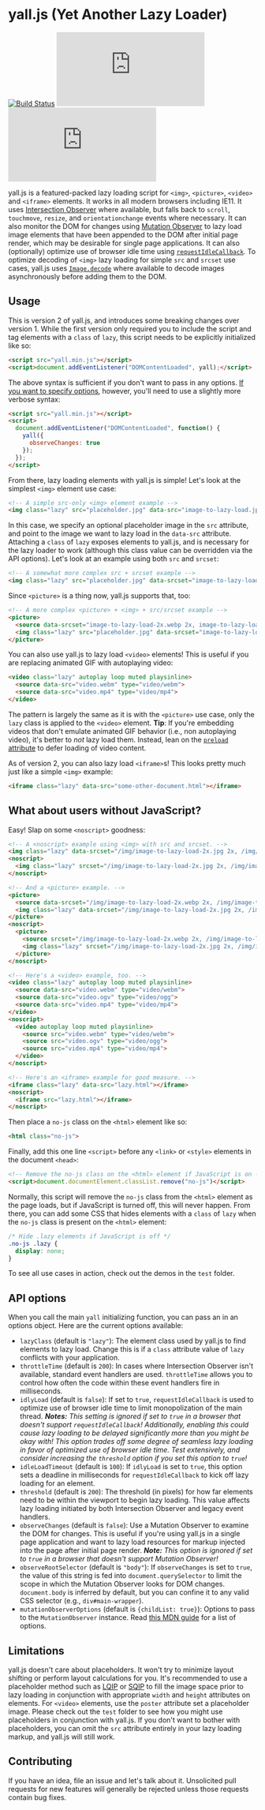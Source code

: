 # yall.js (Yet Another Lazy Loader)

[![Build Status](https://travis-ci.org/malchata/yall.js.svg?branch=shadowfax)](https://travis-ci.org/malchata/yall.js) ![](http://img.badgesize.io/malchata/yall.js/master/dist/yall-2.0.0.min.js?label=Uncompressed) ![](http://img.badgesize.io/malchata/yall.js/master/dist/yall-2.0.0.min.js?compression=gzip&label=gzip)

yall.js is a featured-packed lazy loading script for `<img>`, `<picture>`, `<video>` and `<iframe>` elements. It works in all modern browsers including IE11. It uses [Intersection Observer](https://developer.mozilla.org/en-US/docs/Web/API/Intersection_Observer_API) where available, but falls back to `scroll`, `touchmove`, `resize`, and `orientationchange` events where necessary. It can also monitor the DOM for changes using [Mutation Observer](https://hacks.mozilla.org/2012/05/dom-mutationobserver-reacting-to-dom-changes-without-killing-browser-performance/) to lazy load image elements that have been appended to the DOM after initial page render, which may be desirable for single page applications. It can also (optionally) optimize use of browser idle time using [`requestIdleCallback`](https://developer.mozilla.org/en-US/docs/Web/API/Window/requestIdleCallback). To optimize decoding of `<img>` lazy loading for simple `src` and `srcset` use cases, yall.js uses [`Image.decode`](https://www.chromestatus.com/feature/5637156160667648) where available to decode images asynchronously before adding them to the DOM.

## Usage

This is version 2 of yall.js, and introduces some breaking changes over version 1. While the first version only required you to include the script and tag elements with a `class` of `lazy`, this script needs to be explicitly initialized like so:

```html
<script src="yall.min.js"></script>
<script>document.addEventListener("DOMContentLoaded", yall);</script>
```

The above syntax is sufficient if you don't want to pass in any options. [If you want to specify options](#api-options), however, you'll need to use a slightly more verbose syntax:

```html
<script src="yall.min.js"></script>
<script>
  document.addEventListener("DOMContentLoaded", function() {
    yall({
      observeChanges: true
    });
  });
</script>
```

From there, lazy loading elements with yall.js is simple! Let's look at the simplest `<img>` element use case:

```html
<!-- A simple src-only <img> element example -->
<img class="lazy" src="placeholder.jpg" data-src="image-to-lazy-load.jpg" alt="Alternative text to describe image.">
```

In this case, we specify an optional placeholder image in the `src` attribute, and point to the image we want to lazy load in the `data-src` attribute. Attaching a `class` of `lazy` exposes elements to yall.js, and is necessary for the lazy loader to work (although this class value can be overridden via the API options). Let's look at an example using both `src` and `srcset`:

```html
<!-- A somewhat more complex src + srcset example -->
<img class="lazy" src="placeholder.jpg" data-srcset="image-to-lazy-load-2x.jpg 2x, image-to-lazy-load-1x.jpg 1x" data-src="image-to-lazy-load-1x.jpg" alt="Alternative text to describe image.">
```

Since `<picture>` is a thing now, yall.js supports that, too:

```html
<!-- A more complex <picture> + <img> + src/srcset example -->
<picture>
  <source data-srcset="image-to-lazy-load-2x.webp 2x, image-to-lazy-load-1x.webp 1x" type="image/webp">
  <img class="lazy" src="placeholder.jpg" data-srcset="image-to-lazy-load-2x.jpg 2x, image-to-lazy-load-1x.jpg 1x" data-src="image-to-lazy-load-1x.jpg" alt="Alternative text to describe image.">
</picture>
```

You can also use yall.js to lazy load `<video>` elements! This is useful if you are replacing animated GIF with autoplaying video:

```html
<video class="lazy" autoplay loop muted playsinline>
  <source data-src="video.webm" type="video/webm">
  <source data-src="video.mp4" type="video/mp4">
</video>
```

The pattern is largely the same as it is with the `<picture>` use case, only the `lazy` class is applied to the `<video>` element. **Tip**: If you're embedding videos that don't emulate animated GIF behavior (i.e., non autoplaying video), it's better to _not_ lazy load them. Instead, lean on the [`preload` attribute](https://developer.mozilla.org/en-US/docs/Web/HTML/Element/video#attr-preload) to defer loading of video content.

As of version 2, you can also lazy load `<iframe>`s! This looks pretty much just like a simple `<img>` example:

```html
<iframe class="lazy" data-src="some-other-document.html"></iframe>
```

## What about users without JavaScript?

Easy! Slap on some `<noscript>` goodness:

```html
<!-- A <noscript> example using <img> with src and srcset. -->
<img class="lazy" data-srcset="/img/image-to-lazy-load-2x.jpg 2x, /img/image-to-lazy-load-1x.jpg 1x" data-src="/img/image-to-lazy-load-1x.jpg" src="/img/placeholder.jpg" alt="Alternative text to describe image.">
<noscript>
  <img class="lazy" srcset="/img/image-to-lazy-load-2x.jpg 2x, /img/image-to-lazy-load-1x.jpg 1x" src="/img/image-to-lazy-load-1x.jpg" alt="Alternative text to describe image.">
</noscript>

<!-- And a <picture> example. -->
<picture>
  <source data-srcset="/img/image-to-lazy-load-2x.webp 2x, /img/image-to-lazy-load-1x.webp 1x" type="image/webp">
  <img class="lazy" data-srcset="/img/image-to-lazy-load-2x.jpg 2x, /img/image-to-lazy-load-1x.jpg 1x" data-src="/img/image-to-lazy-load-1x.jpg" src="/img/placeholder.jpg" alt="Alternative text to describe image.">
</picture>
<noscript>
  <picture>
    <source srcset="/img/image-to-lazy-load-2x.webp 2x, /img/image-to-lazy-load-1x.webp 1x" type="image/webp">
    <img class="lazy" srcset="/img/image-to-lazy-load-2x.jpg 2x, /img/image-to-lazy-load-1x.jpg 1x" src="/img/image-to-lazy-load-1x.jpg" alt="Alternative text to describe image.">
  </picture>
</noscript>

<!-- Here's a <video> example, too. -->
<video class="lazy" autoplay loop muted playsinline>
  <source data-src="video.webm" type="video/webm">
  <source data-src="video.ogv" type="video/ogg">
  <source data-src="video.mp4" type="video/mp4">
</video>
<noscript>
  <video autoplay loop muted playsinline>
    <source src="video.webm" type="video/webm">
    <source src="video.ogv" type="video/ogg">
    <source src="video.mp4" type="video/mp4">
  </video>
</noscript>

<!-- Here's an <iframe> example for good measure. -->
<iframe class="lazy" data-src="lazy.html"></iframe>
<noscript>
  <iframe src="lazy.html"></iframe>
</noscript>
```

Then place a `no-js` class on the `<html>` element like so:

```html
<html class="no-js">
```

Finally, add this one line `<script>` before any `<link>` or `<style>` elements in the document `<head>`:

```html
<!-- Remove the no-js class on the <html> element if JavaScript is on -->
<script>document.documentElement.classList.remove("no-js")</script>
```

Normally, this script will remove the `no-js` class from the `<html>` element as the page loads, but if JavaScript is turned off, this will never happen. From there, you can add some CSS that hides elements with a `class` of `lazy` when the `no-js` class is present on the `<html>` element:

```css
/* Hide .lazy elements if JavaScript is off */
.no-js .lazy {
  display: none;
}
```

To see all use cases in action, check out the demos in the `test` folder.

## API options

When you call the main `yall` initializing function, you can pass an in an options object. Here are the current options available:

- `lazyClass` (default is `"lazy"`): The element class used by yall.js to find elements to lazy load. Change this is if a `class` attribute value of `lazy` conflicts with your application.
- `throttleTime` (default is `200`): In cases where Intersection Observer isn't available, standard event handlers are used. `throttleTime` allows you to control how often the code within these event handlers fire in milliseconds.
- `idlyLoad` (default is `false`): If set to `true`, `requestIdleCallback` is used to optimize use of browser idle time to limit monopolization of the main thread. _**Notes:** This setting is ignored if set to `true` in a browser that doesn't support `requestIdleCallback`! Additionally, enabling this could cause lazy loading to be delayed significantly more than you might be okay with! This option trades off some degree of seamless lazy loading in favor of optimized use of browser idle time. Test extensively, and consider increasing the `threshold` option if you set this option to `true`!_
- `idleLoadTimeout` (default is `100`): If `idlyLoad` is set to `true`, this option sets a deadline in milliseconds for `requestIdleCallback` to kick off lazy loading for an element.
- `threshold` (default is `200`): The threshold (in pixels) for how far elements need to be within the viewport to begin lazy loading. This value affects lazy loading initiated by both Intersection Observer and legacy event handlers.
- `observeChanges` (default is `false`): Use a Mutation Observer to examine the DOM for changes. This is useful if you're using yall.js in a single page application and want to lazy load resources for markup injected into the page after initial page render. _**Note:** This option is ignored if set to `true` in a browser that doesn't support Mutation Observer!_
- `observeRootSelector` (default is `"body"`): If `observeChanges` is set to `true`, the value of this string is fed into `document.querySelector` to limit the scope in which the Mutation Observer looks for DOM changes. `document.body` is inferred by default, but you can confine it to any valid CSS selector (e.g., `div#main-wrapper`).
- `mutationObserverOptions` (default is `{childList: true}`): Options to pass to the `MutationObserver` instance. Read [this MDN guide](https://developer.mozilla.org/en-US/docs/Web/API/MutationObserver#MutationObserverInit) for a list of options.

## Limitations

yall.js doesn't care about placeholders. It won't try to minimize layout shifting or perform layout calculations for you. It's recommended to use a placeholder method such as [LQIP](https://www.guypo.com/introducing-lqip-low-quality-image-placeholders/) or [SQIP](https://github.com/technopagan/sqip) to fill the image space prior to lazy loading in conjunction with appropriate `width` and `height` attributes on elements. For `<video>` elements, use the `poster` attribute set a placeholder image. Please check out the `test` folder to see how you might use placeholders in conjunction with yall.js. If you don't want to bother with placeholders, you can omit the `src` attribute entirely in your lazy loading markup, and yall.js will still work.

## Contributing

If you have an idea, file an issue and let's talk about it. Unsolicited pull requests for new features will generally be rejected unless those requests contain bug fixes.
